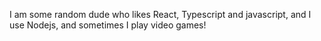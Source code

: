 I am some random dude who likes React, Typescript and javascript, and I use Nodejs, and sometimes I play video games!

